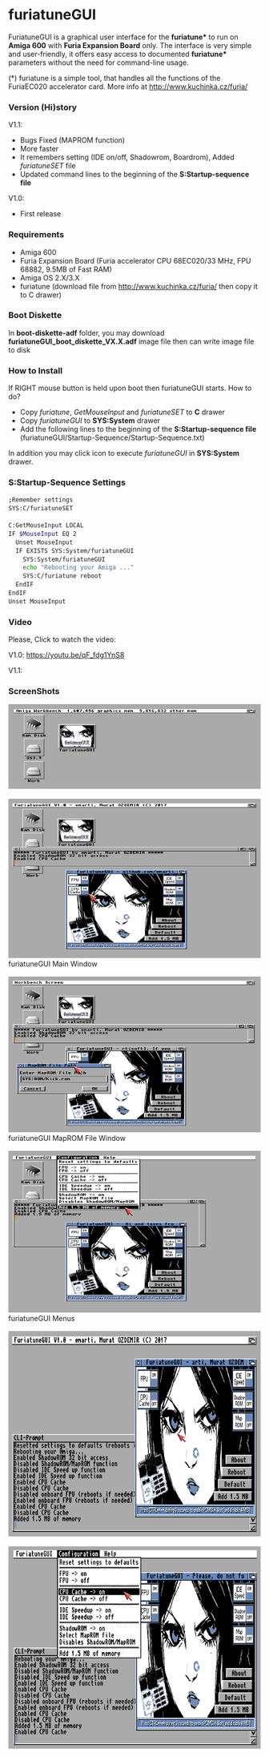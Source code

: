 # furiatuneGUI
FuriatuneGUI is a graphical user interface for the **furiatune\*** to run on **Amiga 600** with **Furia Expansion Board** only. The interface is very simple and user-friendly, it offers easy access to documented **furiatune\*** parameters without the need for command-line usage. 

(*) furiatune is a simple tool, that handles all the functions of the FuriaEC020 accelerator card. More info at http://www.kuchinka.cz/furia/

### Version (Hi)story
V1.1:
* Bugs Fixed (MAPROM function)
* More faster
* It remembers setting (IDE on/off, Shadowrom, Boardrom), Added *furiatuneSET* file
* Updated command lines to the beginning of the **S:Startup-sequence file**
	
V1.0: 
* First release

### Requirements
* Amiga 600
* Furia Expansion Board (Furia accelerator CPU 68EC020/33 MHz, FPU 68882, 9.5MB of Fast RAM)
* Amiga OS 2.X/3.X
* furiatune (download file from http://www.kuchinka.cz/furia/ then copy it to C drawer)
### Boot Diskette
In **boot-diskette-adf** folder, you may download **furiatuneGUI_boot_diskette_VX.X.adf** image file then can write image file to disk
### How to Install
If RIGHT mouse button is held upon boot then furiatuneGUI starts. How to do?
* Copy *furiatune*, *GetMouseInput* and *furiatuneSET* to **C** drawer
* Copy *furiatuneGUI* to **SYS:System** drawer
* Add the following lines to the beginning of the **S:Startup-sequence file** (furiatuneGUI/Startup-Sequence/Startup-Sequence.txt)

In addition you may click icon to execute *furiatuneGUI* in **SYS:System** drawer.
### S:Startup-Sequence Settings
~~~~ bash
;Remember settings
SYS:C/furiatuneSET

C:GetMouseInput LOCAL
IF $MouseInput EQ 2
  Unset MouseInput
  IF EXISTS SYS:System/furiatuneGUI
	SYS:System/furiatuneGUI
	echo "Rebooting your Amiga ..."
	SYS:C/furiatune reboot
  EndIF
EndIF
Unset MouseInput
~~~~
### Video
Please, Click to watch the video:

V1.0: https://youtu.be/qF_fdg1YnS8

V1.1:

### ScreenShots

![icon](https://github.com/emartisoft/furiatuneGUI/blob/master/screenshots/icon.png?raw=true)
<br><br>
![main](https://github.com/emartisoft/furiatuneGUI/blob/master/screenshots/main.png?raw=true)
<br>furiatuneGUI Main Window<br><br>
![maprom](https://github.com/emartisoft/furiatuneGUI/blob/master/screenshots/maprom.png?raw=true)
<br>furiatuneGUI MapROM File Window<br><br>
![menu](https://github.com/emartisoft/furiatuneGUI/blob/master/screenshots/menu.png?raw=true)
<br>furiatuneGUI Menus<br><br>
![startup1](https://github.com/emartisoft/furiatuneGUI/blob/master/screenshots/startup1.png?raw=true)
<br><br>
![startup2](https://github.com/emartisoft/furiatuneGUI/blob/master/screenshots/startup2.png?raw=true)

